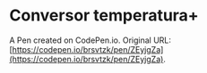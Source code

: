# Conversor temperatura+

A Pen created on CodePen.io. Original URL: [https://codepen.io/brsvtzk/pen/ZEyjgZa](https://codepen.io/brsvtzk/pen/ZEyjgZa).


